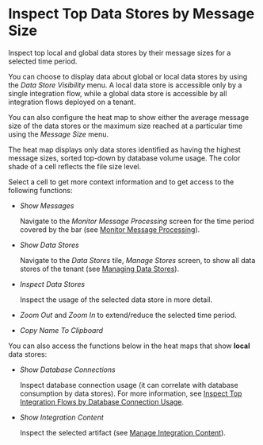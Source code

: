 <!-- loio00431bf41fe545fdb2a16e45533ec935 -->

# Inspect Top Data Stores by Message Size

Inspect top local and global data stores by their message sizes for a selected time period.

You can choose to display data about global or local data stores by using the *Data Store Visibility* menu. A local data store is accessible only by a single integration flow, while a global data store is accessible by all integration flows deployed on a tenant.

You can also configure the heat map to show either the average message size of the data stores or the maximum size reached at a particular time using the *Message Size* menu.

The heat map displays only data stores identified as having the highest message sizes, sorted top-down by database volume usage. The color shade of a cell reflects the file size level.

Select a cell to get more context information and to get access to the following functions:

-   *Show Messages*

    Navigate to the *Monitor Message Processing* screen for the time period covered by the bar \(see [Monitor Message Processing](monitor-message-processing-314df3f.md)\).

-   *Show Data Stores*

    Navigate to the *Data Stores* tile, *Manage Stores* screen, to show all data stores of the tenant \(see [Managing Data Stores](managing-data-stores-ac39f1d.md)\).

-   *Inspect Data Stores*

    Inspect the usage of the selected data store in more detail.

-   *Zoom Out* and *Zoom In* to extend/reduce the selected time period.

-   *Copy Name To Clipboard*


You can also access the functions below in the heat maps that show **local** data stores:

-   *Show Database Connections*

    Inspect database connection usage \(it can correlate with database consumption by data stores\). For more information, see [Inspect Top Integration Flows by Database Connection Usage](inspect-top-integration-flows-by-database-connection-usage-79c5a05.md).

-   *Show Integration Content*

    Inspect the selected artifact \(see [Manage Integration Content](manage-integration-content-09a7223.md)\).


